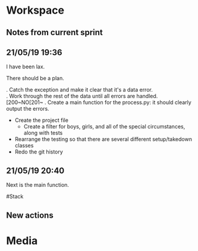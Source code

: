 # Workspace 
##  Notes from current sprint 

## 21/05/19 19:36 
I have been lax.

There should be a plan.

. Catch the exception and make it clear that it's a data error.  
. Work through the rest of the data until all errors are handled. [200~NO[201~
. Create a main function for the process.py: it should clearly output the errors. 
* Create the project file 
  * Create a filter for boys, girls, and all of the special circumstances, along with tests 
* Rearrange the testing so that there are several different setup/takedown classes 
* Redo the git history 


## 21/05/19 20:40 
Next is the main function. 



#Stack 





##  New actions 

# Media 
